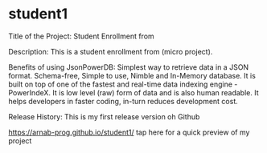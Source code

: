 # student1

Title of the Project: Student Enrollment from

Description: This is a student enrollment from (micro project).

Benefits of using JsonPowerDB: Simplest way to retrieve data in a JSON format.
Schema-free, Simple to use, Nimble and In-Memory database.
It is built on top of one of the fastest and real-time data indexing engine - PowerIndeX.
It is low level (raw) form of data and is also human readable.
It helps developers in faster coding, in-turn reduces development cost.


Release History: This is my first release version oh Github

https://arnab-prog.github.io/student1/   tap here for a quick preview of my project
